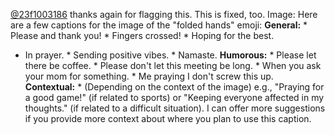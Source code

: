 [@23f1003186](/u/23f1003186) thanks again for flagging this. This is fixed,
too.
Image: Here are a few captions for the image of the "folded hands" emoji:
**General:** * Please and thank you! * Fingers crossed! * Hoping for the best.
* In prayer. * Sending positive vibes. * Namaste. **Humorous:** * Please let
there be coffee. * Please don't let this meeting be long. * When you ask your
mom for something. * Me praying I don't screw this up. **Contextual:** *
(Depending on the context of the image) e.g., "Praying for a good game!" (if
related to sports) or "Keeping everyone affected in my thoughts." (if related
to a difficult situation). I can offer more suggestions if you provide more
context about where you plan to use this caption.